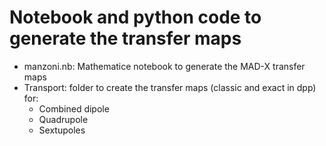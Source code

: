# Notebook and python code to generate the transfer maps

 - manzoni.nb: Mathematice notebook to generate the MAD-X transfer maps
 - Transport: folder to create the transfer maps (classic and exact in dpp) for:
   - Combined dipole 
   - Quadrupole 
   - Sextupoles
